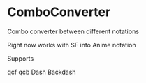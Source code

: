 # ComboConverter
Combo converter between different notations

Right now works with SF into Anime notation

Supports

qcf
qcb
Dash
Backdash
